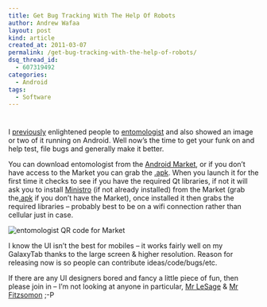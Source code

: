 ```yaml
---
title: Get Bug Tracking With The Help Of Robots
author: Andrew Wafaa
layout: post
kind: article
created_at: 2011-03-07
permalink: /get-bug-tracking-with-the-help-of-robots/
dsq_thread_id:
  - 607319492
categories:
  - Android
tags:
  - Software
---
```

# 

I [previously][1] enlightened people to [entomologist][2] and also showed an image or two of it running on Android. Well now’s the time to get your funk on and help test, file bugs and generally make it better.

 [1]: http://www.wafaa.eu/entry/bug-tracking-with-the-help-of-an-entomologist-1-58.html "Bug Tracking With The Help Of An Entomologist"
 [2]: http://entomologist.sourceforge.net/ "Open Source Cross Platform Bug Tracking Client"

You can download entomologist from the [Android Market][3], or if you don’t have access to the Market you can grab the [.apk][4]. When you launch it for the first time it checks to see if you have the required Qt libraries, if not it will ask you to install [Ministro][5] (if not already installed) from the Market (grab the[.apk][6] if you don’t have the Market), once installed it then grabs the required libraries – probably best to be on a wifi connection rather than cellular just in case.

 [3]: https://market.android.com/details?id=net.forcev.Entomologist&feature=search_result "Open source cross platform bug tracking client for Android"
 [4]: http://entomologist.git.sourceforge.net/git/gitweb.cgi?p=entomologist/entomologist;a=blob;f=android/bin/Entomologist-release.apk;h=7c867122839395ca5250760d51972cda9d19d942;hb=HEAD "Manually install entomologist"
 [5]: https://sourceforge.net/p/necessitas/ministro/home/ "Qt libraries for Android"
 [6]: http://sourceforge.net/projects/ministro.necessitas.p/files/Ministro-1.0.apk/download "Manually install Ministro"

![entomologist QR code for Market][7]

 [7]: http://www.forcev.net/assets/Uploads/entomologist-qr.png "Scan the image to install entomologist"

I know the UI isn’t the best for mobiles – it works fairly well on my GalaxyTab thanks to the large screen & higher resolution. Reason for releasing now is so people can contribute ideas/code/bugs/etc.

If there are any UI designers bored and fancy a little piece of fun, then please join in – I’m not looking at anyone in particular, [Mr LeSage][8] & [Mr Fitzsomon][9] ;-P

 [8]: http://linuxart.com/log/ "LeSage's easel"
 [9]: http://andy.fitzsimon.com.au/ "Antipedean Artist in Prague"
